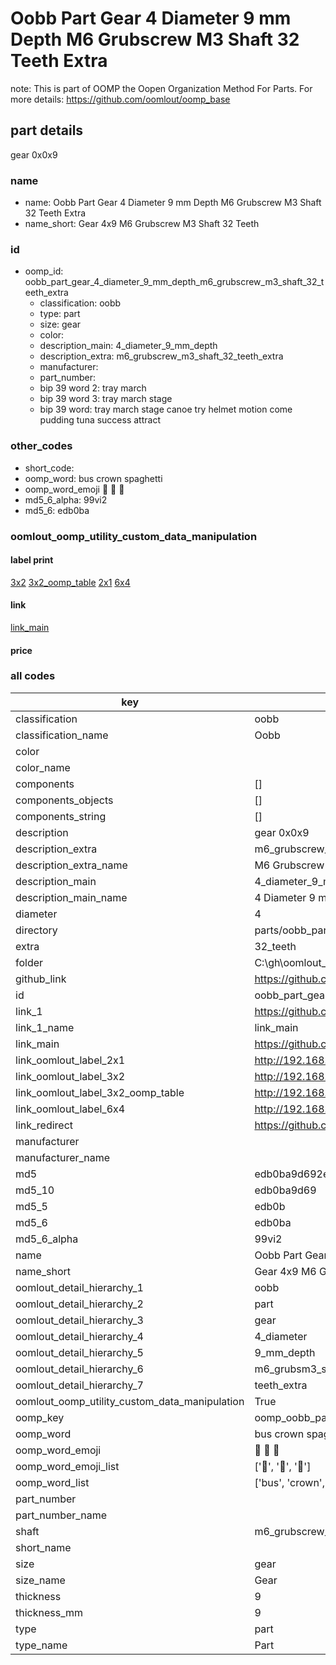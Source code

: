 # Oobb Part Gear 4 Diameter 9 mm Depth M6 Grubscrew M3 Shaft 32 Teeth Extra  

note: This is part of OOMP the Oopen Organization Method For Parts. For more details: https://github.com/oomlout/oomp_base

##  part details
  



gear 0x0x9



### name
* name: Oobb Part Gear 4 Diameter 9 mm Depth M6 Grubscrew M3 Shaft 32 Teeth Extra
* name_short: Gear 4x9 M6 Grubscrew M3 Shaft 32 Teeth
### id
* oomp_id: oobb_part_gear_4_diameter_9_mm_depth_m6_grubscrew_m3_shaft_32_teeth_extra
  * classification: oobb
  * type: part
  * size: gear
  * color: 
  * description_main: 4_diameter_9_mm_depth
  * description_extra: m6_grubscrew_m3_shaft_32_teeth_extra
  * manufacturer: 
  * part_number: 
  * bip 39 word 2: tray march
  * bip 39 word 3: tray march stage
  * bip 39 word: tray march stage canoe try helmet motion come pudding tuna success attract

### other_codes
* short_code: 
* oomp_word: bus crown spaghetti
* oomp_word_emoji :bus: :crown: :spaghetti:
* md5_6_alpha: 99vi2
* md5_6: edb0ba






### oomlout_oomp_utility_custom_data_manipulation
#### label print
[3x2](http://192.168.1.245:1112/?label=oomp%2099vi2)
[3x2_oomp_table](http://192.168.1.108:1112/?label=oomp%2099vi2)
[2x1](http://192.168.1.242:1112/?label=oomp%2099vi2)
[6x4](http://192.168.1.55:1112/?label=oomp%2099vi2)    

#### link

[link_main](https://github.com/oomlout/oomlout_oobb_version_4_generated_parts/tree/main/navigation_oomp/oobb/part/gear/4_diameter_9_mm_depth/m6_grubscrew_m3_shaft_32_teeth_extra/part)                              

#### price







### all codes 
| key | value |  
| --- | --- |  
| classification | oobb |  
| classification_name | Oobb |  
| color |  |  
| color_name |  |  
| components | [] |  
| components_objects | [] |  
| components_string | [] |  
| description | gear 0x0x9 |  
| description_extra | m6_grubscrew_m3_shaft_32_teeth_extra |  
| description_extra_name | M6 Grubscrew M3 Shaft 32 Teeth Extra |  
| description_main | 4_diameter_9_mm_depth |  
| description_main_name | 4 Diameter 9 mm Depth |  
| diameter | 4 |  
| directory | parts/oobb_part_gear_4_diameter_9_mm_depth_m6_grubscrew_m3_shaft_32_teeth_extra |  
| extra | 32_teeth |  
| folder | C:\gh\oomlout_oobb_version_4_generated_parts\parts\oobb_part_gear_4_diameter_9_mm_depth_m6_grubscrew_m3_shaft_32_teeth_extra |  
| github_link | https://github.com/oomlout/oomlout_oomp_part_src/tree/main/parts/oobb_part_gear_4_diameter_9_mm_depth_m6_grubscrew_m3_shaft_32_teeth_extra |  
| id | oobb_part_gear_4_diameter_9_mm_depth_m6_grubscrew_m3_shaft_32_teeth_extra |  
| link_1 | https://github.com/oomlout/oomlout_oobb_version_4_generated_parts/tree/main/navigation_oomp/oobb/part/gear/4_diameter_9_mm_depth/m6_grubscrew_m3_shaft_32_teeth_extra/part |  
| link_1_name | link_main |  
| link_main | https://github.com/oomlout/oomlout_oobb_version_4_generated_parts/tree/main/navigation_oomp/oobb/part/gear/4_diameter_9_mm_depth/m6_grubscrew_m3_shaft_32_teeth_extra/part |  
| link_oomlout_label_2x1 | http://192.168.1.242:1112/?label=oomp%2099vi2 |  
| link_oomlout_label_3x2 | http://192.168.1.245:1112/?label=oomp%2099vi2 |  
| link_oomlout_label_3x2_oomp_table | http://192.168.1.108:1112/?label=oomp%2099vi2 |  
| link_oomlout_label_6x4 | http://192.168.1.55:1112/?label=oomp%2099vi2 |  
| link_redirect | https://github.com/oomlout/oomlout_oobb_version_4_generated_parts/tree/main/parts/oobb_gear_04_09_ex_32_teeth_sh_m6_grubscrew_m3 |  
| manufacturer |  |  
| manufacturer_name |  |  
| md5 | edb0ba9d692e1209abf4f219a861f73d |  
| md5_10 | edb0ba9d69 |  
| md5_5 | edb0b |  
| md5_6 | edb0ba |  
| md5_6_alpha | 99vi2 |  
| name | Oobb Part Gear 4 Diameter 9 mm Depth M6 Grubscrew M3 Shaft 32 Teeth Extra |  
| name_short | Gear 4x9 M6 Grubscrew M3 Shaft 32 Teeth |  
| oomlout_detail_hierarchy_1 | oobb |  
| oomlout_detail_hierarchy_2 | part |  
| oomlout_detail_hierarchy_3 | gear |  
| oomlout_detail_hierarchy_4 | 4_diameter |  
| oomlout_detail_hierarchy_5 | 9_mm_depth |  
| oomlout_detail_hierarchy_6 | m6_grubsm3_shaft_32 |  
| oomlout_detail_hierarchy_7 | teeth_extra |  
| oomlout_oomp_utility_custom_data_manipulation | True |  
| oomp_key | oomp_oobb_part_gear_4_diameter_9_mm_depth_m6_grubscrew_m3_shaft_32_teeth_extra |  
| oomp_word | bus crown spaghetti |  
| oomp_word_emoji | :bus: :crown: :spaghetti: |  
| oomp_word_emoji_list | [':bus:', ':crown:', ':spaghetti:'] |  
| oomp_word_list | ['bus', 'crown', 'spaghetti'] |  
| part_number |  |  
| part_number_name |  |  
| shaft | m6_grubscrew_m3 |  
| short_name |  |  
| size | gear |  
| size_name | Gear |  
| thickness | 9 |  
| thickness_mm | 9 |  
| type | part |  
| type_name | Part |  
